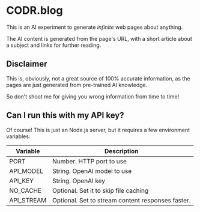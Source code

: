 # CODR.blog

This is an AI experiment to generate *infinite* web pages about anything.

The AI content is generated from the page's URL, with a short article about a subject and links for further reading.

## Disclaimer

This is, obviously, not a great source of 100% accurate information, as the pages are just generated from pre-trained AI knowledge.

So don't shoot me for giving you wrong information from time to time!

## Can I run this with my API key?

Of course! This is just an Node.js server, but it requires a few environment variables:

| Variable    | Description                                       |
| ----------- | --------------------------------------------------|
| PORT        | Number. HTTP port to use                          |
| API_MODEL   | String. OpenAI model to use                       |
| API_KEY     | String. OpenAI key                                |
| NO_CACHE    | Optional. Set it to skip file caching             |
| API_STREAM  | Optional. Set to stream content responses faster. |
